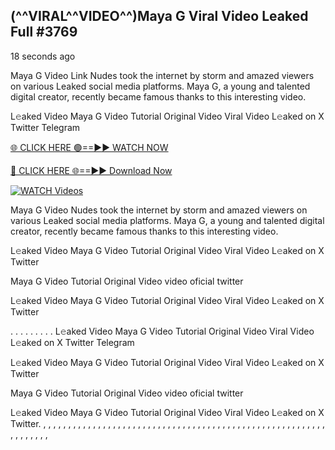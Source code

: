 ## (^^VIRAL^^VIDEO^^)Maya G Viral Video Leaked Full #3769

18 seconds ago

Maya G Video Link Nudes took the internet by storm and amazed viewers on various Leaked social media platforms. Maya G, a young and talented digital creator, recently became famous thanks to this interesting video.

L𝚎aked Video Maya G Video Tutorial Original Video Viral Video L𝚎aked on X Twitter Telegram

[🌐 CLICK HERE 🟢==►► WATCH NOW](https://dekho-ki-hoy-07-2k25.blogspot.com/2025/01/viral-on.html)

[🔴 CLICK HERE 🌐==►► Download Now](https://dekho-ki-hoy-07-2k25.blogspot.com/2025/01/viral-on.html)

[![WATCH Videos](https://i.imgur.com/dJHk4Zq.gif)](https://dekho-ki-hoy-07-2k25.blogspot.com/2025/01/viral-on.html)

Maya G Video Nudes took the internet by storm and amazed viewers on various Leaked social media platforms. Maya G, a young and talented digital creator, recently became famous thanks to this interesting video.

L𝚎aked Video Maya G Video Tutorial Original Video Viral Video L𝚎aked on X Twitter

Maya G Video Tutorial Original Video video oficial twitter

L𝚎aked Video Maya G Video Tutorial Original Video Viral Video L𝚎aked on X Twitter

. . . . . . . . . L𝚎aked Video Maya G Video Tutorial Original Video Viral Video L𝚎aked on X Twitter Telegram

L𝚎aked Video Maya G Video Tutorial Original Video Viral Video L𝚎aked on X Twitter

Maya G Video Tutorial Original Video video oficial twitter

L𝚎aked Video Maya G Video Tutorial Original Video Viral Video L𝚎aked on X Twitter.
,
,
,
,
,
,
,
,
,
,
,
,
,
,
,
,
,
,
,
,
,
,
,
,
,
,
,
,
,
,
,
,
,
,
,
,
,
,
,
,
,
,
,
,
,
,
,
,
,
,
,
,
,
,
,
,
,
,
,
,
,
,
,
,
,